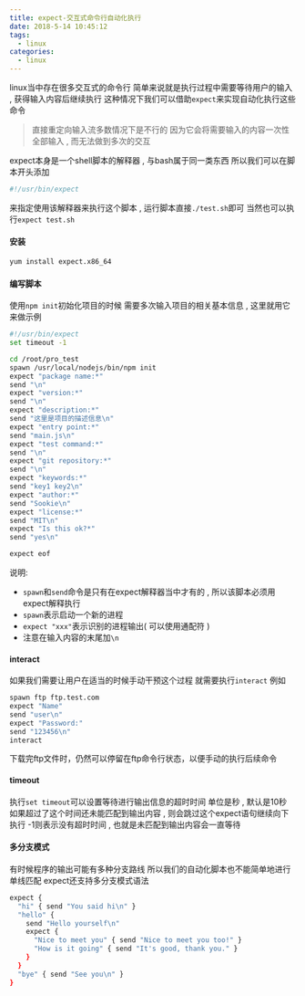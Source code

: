 ```yaml
---
title: expect-交互式命令行自动化执行
date: 2018-5-14 10:45:12
tags: 
  - linux
categories: 
  - linux
---
```

linux当中存在很多交互式的命令行
简单来说就是执行过程中需要等待用户的输入 , 获得输入内容后继续执行
这种情况下我们可以借助`expect`来实现自动化执行这些命令

> 直接重定向输入流多数情况下是不行的
因为它会将需要输入的内容一次性全部输入 , 而无法做到多次的交互

<!-- more -->
expect本身是一个shell脚本的解释器 , 与bash属于同一类东西
所以我们可以在脚本开头添加
```bash
#!/usr/bin/expect
```
来指定使用该解释器来执行这个脚本 , 运行脚本直接`./test.sh`即可
当然也可以执行`expect test.sh`

#### 安装
```bash
yum install expect.x86_64
```

#### 编写脚本
使用`npm init`初始化项目的时候
需要多次输入项目的相关基本信息 , 这里就用它来做示例
```bash
#!/usr/bin/expect
set timeout -1

cd /root/pro_test
spawn /usr/local/nodejs/bin/npm init
expect "package name:*"
send "\n"
expect "version:*"
send "\n"
expect "description:*"
send "这里是项目的描述信息\n"
expect "entry point:*"
send "main.js\n"
expect "test command:*"
send "\n"
expect "git repository:*"
send "\n"
expect "keywords:*"
send "key1 key2\n"
expect "author:*"
send "Sookie\n"
expect "license:*"
send "MIT\n"
expect "Is this ok?*"
send "yes\n"

expect eof
```
说明:
+ `spawn`和`send`命令是只有在expect解释器当中才有的 , 所以该脚本必须用expect解释执行
+ `spawn`表示启动一个新的进程
+ `expect "xxx"`表示识别的进程输出( 可以使用通配符 )
+ 注意在输入内容的末尾加`\n`

#### interact
如果我们需要让用户在适当的时候手动干预这个过程
就需要执行`interact`
例如
```bash
spawn ftp ftp.test.com
expect "Name"
send "user\n"
expect "Password:"
send "123456\n"
interact
```
下载完ftp文件时，仍然可以停留在ftp命令行状态，以便手动的执行后续命令

#### timeout
执行`set timeout`可以设置等待进行输出信息的超时时间
单位是秒 , 默认是10秒
如果超过了这个时间还未能匹配到输出内容 , 则会跳过这个expect语句继续向下执行
-1则表示没有超时时间 , 也就是未匹配到输出内容会一直等待

#### 多分支模式
有时候程序的输出可能有多种分支路线
所以我们的自动化脚本也不能简单地进行单线匹配
expect还支持多分支模式语法
```bash
expect {
  "hi" { send "You said hi\n" }
  "hello" { 
    send "Hello yourself\n"
    expect {
      "Nice to meet you" { send "Nice to meet you too!" }
      "How is it going" { send "It's good, thank you." }
    }
  }
  "bye" { send "See you\n" }
}
```